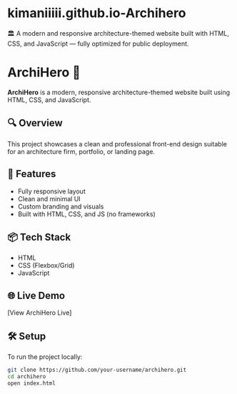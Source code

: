 # kimaniiiii.github.io-Archihero
🏛️ A modern and responsive architecture-themed website built with HTML, CSS, and JavaScript — fully optimized for public deployment.

# ArchiHero 🌆

**ArchiHero** is a modern, responsive architecture-themed website built using HTML, CSS, and JavaScript.

## 🔍 Overview

This project showcases a clean and professional front-end design suitable for an architecture firm, portfolio, or landing page.

## 🚀 Features

- Fully responsive layout
- Clean and minimal UI
- Custom branding and visuals
- Built with HTML, CSS, and JS (no frameworks)

## 📦 Tech Stack

- HTML
- CSS (Flexbox/Grid)
- JavaScript 

## 🌐 Live Demo

[View ArchiHero Live]

## 🛠️ Setup

To run the project locally:

```bash
git clone https://github.com/your-username/archihero.git
cd archihero
open index.html
